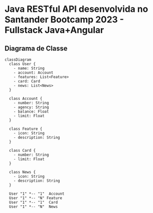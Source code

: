 # Java RESTful API desenvolvida no Santander Bootcamp 2023 - Fullstack Java+Angular

## Diagrama de Classe

```mermaid
classDiagram
  class User {
    - name: String
    - account: Account
    - features: List<Feature>
    - card: Card
    - news: List<News>
  }
  
  class Account {
    - number: String
    - agency: String
    - balance: Float
    - limit: Float
  }
  
  class Feature {
    - icon: String
    - description: String
  }
  
  class Card {
    - number: String
    - limit: Float
  }
  
  class News {
    - icon: String
    - description: String
  }
  
  User "1" *-- "1"  Account 
  User "1" *-- "N" Feature
  User "1" *-- "1"  Card 
  User "1" *-- "N"  News

```


